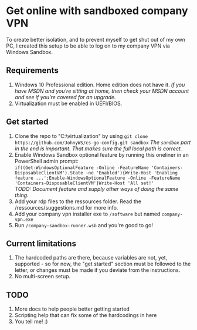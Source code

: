 # Get online with sandboxed company VPN

To create better isolation, and to prevent myself to get shut out of my own PC, I created this setup to be able to log on to my company VPN via Windows Sandbox.

## Requirements

1. Windows 10 Professional edition. Home edition does not have it. *If you have MSDN and you're sitting at home, then check your MSDN account and see if you're covered for an upgrade.*
2. Virtualization must be enabled in UEFI/BIOS.

## Get started

1. Clone the repo to "C:\virtualization" by using `git clone https://github.com/JohnyWS/cs-go-config.git sandbox`
   *The `sandbox` part in the end is important. That makes sure the full local path is correct.*
2. Enable Windows Sandbox optional feature by running this oneliner in an PowerShell admin prompt:  
   `if((Get-WindowsOptionalFeature -Online -FeatureName 'Containers-DisposableClientVM').State -ne 'Enabled'){Write-Host 'Enabling feature ...';Enable-WindowsOptionalFeature -Online -FeatureName 'Containers-DisposableClientVM'}Write-Host 'All set!'`  
   *TODO: Document feature and supply other ways of doing the same thing.*
3. Add your rdp files to the ressources folder. Read the /ressources/suggestions.md for more info.
4. Add your company vpn installer exe to `/software` but named `company-vpn.exe`
5. Run `/company-sandbox-runner.wsb` and you're good to go!

## Current limitations

1. The hardcoded paths are there, because variables are not, yet, supported - so for now, the "get started" section must be followed to the letter, or changes must be made if you deviate from the instructions.
2. No multi-screen setup.

## TODO

1. More docs to help people better getting started
2. Scripting help that can fix some of the hardcodings in here
3. You tell me! :)
